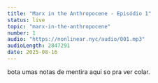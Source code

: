```yaml
---
title: "Marx in the Anthropocene - Episódio 1"
status: live
topic: "marx-in-the-anthropocene"
number: 1
audio: "https://nonlinear.nyc/audio/001.mp3"
audioLength: 2847291
date: 2025-08-16
---
```


bota umas notas de mentira aqui so pra ver colar.